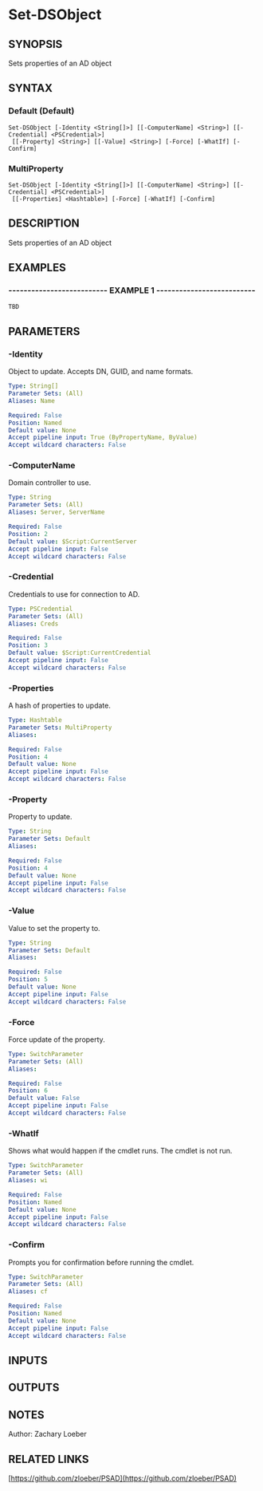 ﻿---
external help file: PSAD-help.xml
online version: https://github.com/zloeber/PSAD
schema: 2.0.0
---

# Set-DSObject

## SYNOPSIS
Sets properties of an AD object

## SYNTAX

### Default (Default)
```
Set-DSObject [-Identity <String[]>] [[-ComputerName] <String>] [[-Credential] <PSCredential>]
 [[-Property] <String>] [[-Value] <String>] [-Force] [-WhatIf] [-Confirm]
```

### MultiProperty
```
Set-DSObject [-Identity <String[]>] [[-ComputerName] <String>] [[-Credential] <PSCredential>]
 [[-Properties] <Hashtable>] [-Force] [-WhatIf] [-Confirm]
```

## DESCRIPTION
Sets properties of an AD object

## EXAMPLES

### -------------------------- EXAMPLE 1 --------------------------
```
TBD
```

## PARAMETERS

### -Identity
Object to update.
Accepts DN, GUID, and name formats.

```yaml
Type: String[]
Parameter Sets: (All)
Aliases: Name

Required: False
Position: Named
Default value: None
Accept pipeline input: True (ByPropertyName, ByValue)
Accept wildcard characters: False
```

### -ComputerName
Domain controller to use.

```yaml
Type: String
Parameter Sets: (All)
Aliases: Server, ServerName

Required: False
Position: 2
Default value: $Script:CurrentServer
Accept pipeline input: False
Accept wildcard characters: False
```

### -Credential
Credentials to use for connection to AD.

```yaml
Type: PSCredential
Parameter Sets: (All)
Aliases: Creds

Required: False
Position: 3
Default value: $Script:CurrentCredential
Accept pipeline input: False
Accept wildcard characters: False
```

### -Properties
A hash of properties to update.

```yaml
Type: Hashtable
Parameter Sets: MultiProperty
Aliases: 

Required: False
Position: 4
Default value: None
Accept pipeline input: False
Accept wildcard characters: False
```

### -Property
Property to update.

```yaml
Type: String
Parameter Sets: Default
Aliases: 

Required: False
Position: 4
Default value: None
Accept pipeline input: False
Accept wildcard characters: False
```

### -Value
Value to set the property to.

```yaml
Type: String
Parameter Sets: Default
Aliases: 

Required: False
Position: 5
Default value: None
Accept pipeline input: False
Accept wildcard characters: False
```

### -Force
Force update of the property.

```yaml
Type: SwitchParameter
Parameter Sets: (All)
Aliases: 

Required: False
Position: 6
Default value: False
Accept pipeline input: False
Accept wildcard characters: False
```

### -WhatIf
Shows what would happen if the cmdlet runs.
The cmdlet is not run.

```yaml
Type: SwitchParameter
Parameter Sets: (All)
Aliases: wi

Required: False
Position: Named
Default value: None
Accept pipeline input: False
Accept wildcard characters: False
```

### -Confirm
Prompts you for confirmation before running the cmdlet.

```yaml
Type: SwitchParameter
Parameter Sets: (All)
Aliases: cf

Required: False
Position: Named
Default value: None
Accept pipeline input: False
Accept wildcard characters: False
```

## INPUTS

## OUTPUTS

## NOTES
Author: Zachary Loeber

## RELATED LINKS

[https://github.com/zloeber/PSAD](https://github.com/zloeber/PSAD)

